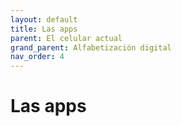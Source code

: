 ```yaml
---
layout: default
title: Las apps
parent: El celular actual
grand_parent: Alfabetización digital
nav_order: 4
---
```


# Las apps